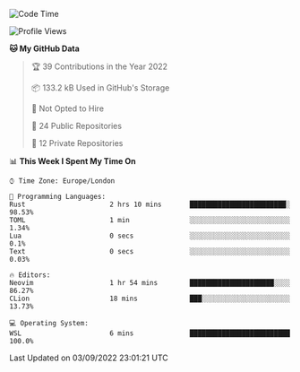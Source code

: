 <!--START_SECTION:waka-->
![Code Time](http://img.shields.io/badge/Code%20Time-224%20hrs%2053%20mins-blue)

![Profile Views](http://img.shields.io/badge/Profile%20Views-0-blue)

**🐱 My GitHub Data** 

> 🏆 39 Contributions in the Year 2022
 > 
> 📦 133.2 kB Used in GitHub's Storage 
 > 
> 🚫 Not Opted to Hire
 > 
> 📜 24 Public Repositories 
 > 
> 🔑 12 Private Repositories  
 > 
📊 **This Week I Spent My Time On** 

```text
⌚︎ Time Zone: Europe/London

💬 Programming Languages: 
Rust                     2 hrs 10 mins       ████████████████████████░   98.53% 
TOML                     1 min               ░░░░░░░░░░░░░░░░░░░░░░░░░   1.34% 
Lua                      0 secs              ░░░░░░░░░░░░░░░░░░░░░░░░░   0.1% 
Text                     0 secs              ░░░░░░░░░░░░░░░░░░░░░░░░░   0.03%

🔥 Editors: 
Neovim                   1 hr 54 mins        █████████████████████░░░░   86.27% 
CLion                    18 mins             ███░░░░░░░░░░░░░░░░░░░░░░   13.73%

💻 Operating System: 
WSL                      6 mins              █████████████████████████   100.0%

```


 Last Updated on 03/09/2022 23:01:21 UTC
<!--END_SECTION:waka-->